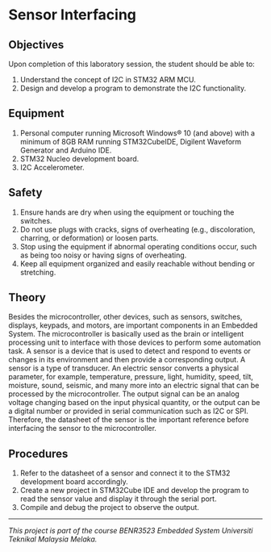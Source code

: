 # Sensor Interfacing

## Objectives

Upon completion of this laboratory session, the student should be able to:

1. Understand the concept of I2C in STM32 ARM MCU.
2. Design and develop a program to demonstrate the I2C functionality.

## Equipment

1. Personal computer running Microsoft Windows® 10 (and above) with a minimum of 8GB RAM running STM32CubeIDE, Digilent Waveform Generator and Arduino IDE.
2. STM32 Nucleo development board.
3. I2C Accelerometer.

## Safety

1. Ensure hands are dry when using the equipment or touching the switches.
2. Do not use plugs with cracks, signs of overheating (e.g., discoloration, charring, or deformation) or loosen parts.
3. Stop using the equipment if abnormal operating conditions occur, such as being too noisy or having signs of overheating.
4. Keep all equipment organized and easily reachable without bending or stretching.

## Theory

Besides the microcontroller, other devices, such as sensors, switches, displays, keypads, and motors, are important components in an Embedded System. The microcontroller is basically used as the brain or intelligent processing unit to interface with those devices to perform some automation task. A sensor is a device that is used to detect and respond to events or changes in its environment and then provide a corresponding output. A sensor is a type of transducer. An electric sensor converts a physical parameter, for example, temperature, pressure, light, humidity, speed, tilt, moisture, sound, seismic, and many more into an electric signal that can be processed by the microcontroller. The output signal can be an analog voltage changing based on the input physical quantity, or the output can be a digital number or provided in serial communication such as I2C or SPI. Therefore, the datasheet of the sensor is the important reference before interfacing the sensor to the microcontroller.

## Procedures

1. Refer to the datasheet of a sensor and connect it to the STM32 development board accordingly.
2. Create a new project in STM32Cube IDE and develop the program to read the sensor value and display it through the serial port.
3. Compile and debug the project to observe the output.

---
*This project is part of the course BENR3523 Embedded System Universiti Teknikal Malaysia Melaka.*
